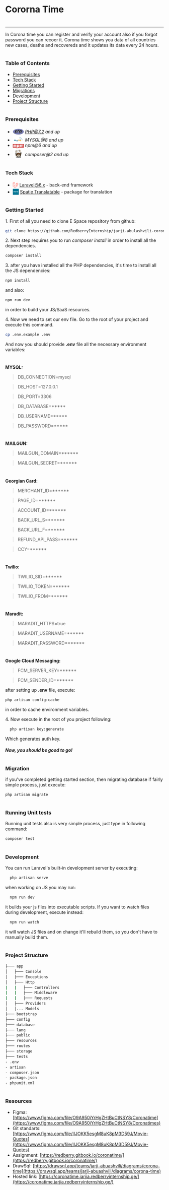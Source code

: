 <div style="display:flex; align-items: center">
  <h1 style="position:relative; top: -6px" >Cororna Time</h1>
</div>

---
In Corona time you can register and verify your account also if you forgot password you can recoer it.
Corona time shows you data of all countries new cases, deaths and recovereds and it updates its data every 24 hours.

#
### Table of Contents
* [Prerequisites](#prerequisites)
* [Tech Stack](#tech-stack)
* [Getting Started](#getting-started)
* [Migrations](#migration)
* [Development](#development)
* [Project Structure](#project-structure)

#
### Prerequisites

* <img src="readme/assets/php.svg" width="35" style="position: relative; top: 4px" /> *PHP@7.2 and up*
* <img src="readme/assets/mysql.png" width="35" style="position: relative; top: 4px" /> *MYSQL@8 and up*
* <img src="readme/assets/npm.png" width="35" style="position: relative; top: 4px" /> *npm@6 and up*
* <img src="readme/assets/composer.png" width="35" style="position: relative; top: 6px" /> *composer@2 and up*


#
### Tech Stack

* <img src="readme/assets/laravel.png" height="18" style="position: relative; top: 4px" /> [Laravel@6.x](https://laravel.com/docs/6.x) - back-end framework
* <img src="readme/assets/spatie.png" height="19" style="position: relative; top: 4px" /> [Spatie Translatable](https://github.com/spatie/laravel-translatable) - package for translation

#
### Getting Started
1\. First of all you need to clone E Space repository from github:
```sh
git clone https://github.com/RedberryInternship/jarji-abulashvili-coronatime.git
```

2\. Next step requires you to run *composer install* in order to install all the dependencies.
```sh
composer install
```

3\. after you have installed all the PHP dependencies, it's time to install all the JS dependencies:
```sh
npm install
```

and also:
```sh
npm run dev
```
in order to build your JS/SaaS resources.

4\. Now we need to set our env file. Go to the root of your project and execute this command.
```sh
cp .env.example .env
```
And now you should provide **.env** file all the necessary environment variables:

#
**MYSQL:**
>DB_CONNECTION=mysql

>DB_HOST=127.0.0.1

>DB_PORT=3306

>DB_DATABASE=*****

>DB_USERNAME=*****

>DB_PASSWORD=*****


#
**MAILGUN:**
>MAILGUN_DOMAIN=******

>MAILGUN_SECRET=******

#
**Georgian Card:**
>MERCHANT_ID=******

>PAGE_ID=******

>ACCOUNT_ID=******

>BACK_URL_S=******

>BACK_URL_F=******

>REFUND_API_PASS=******

>CCY=******

#
**Twilio:**
>TWILIO_SID=******

>TWILIO_TOKEN=******

>TWILIO_FROM=******

#
**Maradit:**
>MARADIT_HTTPS=true

>MARADIT_USERNAME=******

>MARADIT_PASSWORD=******

#
**Google Cloud Messaging:**
>FCM_SERVER_KEY=******

>FCM_SENDER_ID=******

after setting up **.env** file, execute:
```sh
php artisan config:cache
```
in order to cache environment variables.

4\. Now execute in the root of you project following:
```sh
  php artisan key:generate
```
Which generates auth key.

##### Now, you should be good to go!


#
### Migration
if you've completed getting started section, then migrating database if fairly simple process, just execute:
```sh
php artisan migrate
```

#
### Running Unit tests
Running unit tests also is very simple process, just type in following command:

```sh
composer test
```

#
### Development

You can run Laravel's built-in development server by executing:

```sh
  php artisan serve
```

when working on JS you may run:

```sh
  npm run dev
```
it builds your js files into executable scripts.
If you want to watch files during development, execute instead:

```sh
  npm run watch
```
it will watch JS files and on change it'll rebuild them, so you don't have to manually build them.

#
### Project Structure

```bash
├─── app
│   ├─── Console
│   ├─── Exceptions
│   ├─── Http
|   |   ├─── Controllers
|   |   ├─── Middleware
|   |   ├─── Requests
│   ├─── Providers
│   │... Models
├─── bootstrap
├─── config
├─── database
├─── lang
├─── public
├─── resources
├─── routes
├─── storage
├─── tests
- .env
- artisan
- composer.json
- package.json
- phpunit.xml
```

#
### Resources
* Figma: [https://www.figma.com/file/O9A950iYrHgZHtBuCtNSY8/Coronatime](https://www.figma.com/file/O9A950iYrHgZHtBuCtNSY8/Coronatimes)
* Git standarts: [https://www.figma.com/file/IIJOKK5esgM8uK8pM3D59J/Movie-Quotes](https://www.figma.com/file/IIJOKK5esgM8uK8pM3D59J/Movie-Quotes)
* Assignment: [https://redberry.gitbook.io/coronatime/](https://redberry.gitbook.io/coronatime/)
* DrawSql: [https://drawsql.app/teams/jarji-abuashvili/diagrams/corona-time](https://drawsql.app/teams/jarji-abuashvili/diagrams/corona-time)
* Hosted link: [https://coronatime.jarjia.redberryinternship.ge/](https://coronatime.jarjia.redberryinternship.ge/)

